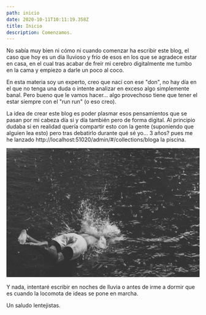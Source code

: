 ```yaml
---
path: inicio
date: 2020-10-11T10:11:19.358Z
title: Inicio
description: Comenzamos.
---
```

No sabía muy bien ni cómo ni cuando comenzar ha escribir este blog, el caso que hoy es un día lluvioso y frío de esos en los que se agradece estar en casa, en el cual tras acabar de freír mi cerebro digitalmente me tumbo en la cama y empiezo a darle un poco al coco. 

En esta materia soy un experto, creo que nací con ese "don", no hay día en el que no tenga una duda o intente analizar en exceso algo simplemente banal.  Pero bueno que le vamos hacer... algo provechoso tiene que tener el estar siempre con el "run run" (o eso creo).

La idea de crear este blog es poder plasmar esos pensamientos que se pasan por mi cabeza día si y día también pero de forma digital. Al principio dudaba si en realidad quería compartir esto con la gente (suponiendo que alguien lea esto) pero tras debatirlo durante qué sé  yo... 3 años? pues me he lanzado http://localhost:51020/admin/#/collections/bloga la piscina.

![Si, voy a meter imágenes para rellenar, es que quedan muy molonas.](../assets/artiom-vallat-wbdhfr9xeyo-unsplash.jpg)

Y nada, intentaré escribir en noches de lluvia o antes de irme a dormir que es cuando la locomota de ideas se pone en marcha.

Un saludo lentejistas.